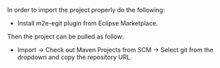 In order to import the project properly do the following:
  - Install m2e-egit plugin from Eclipse Marketplace.
  
Then the project can be pulled as follow:
  - Import -> Check out Maven Projects from SCM -> Select git from the dropdown and copy the repository URL.
